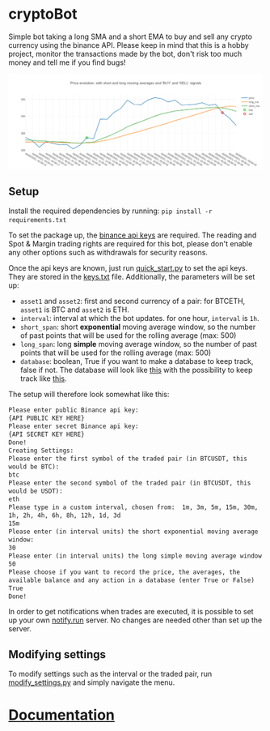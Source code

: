 # cryptoBot

Simple bot taking a long SMA and a short EMA to buy and sell any crypto currency using the binance API. Please keep in mind that this is a hobby project, monitor the transactions made by the bot, don't risk too much money and tell me if you find bugs!


![demo chart](./images/priceChart1.png)

## Setup

Install the required dependencies by running:
```pip install -r requirements.txt```

To set the package up, the [binance api keys](https://www.binance.com/en/support/faq/360002502072) are required. The reading and Spot & Margin trading rights are required for this bot, please don't enable any other options such as withdrawals for security reasons.

Once the api keys are known, just run [quick_start.py](./quick_start.py) to set the api keys. They are stored in the [keys.txt](./keys.txt) file. Additionally, the parameters will be set up:
- `asset1` and `asset2`: first and second currency of a pair: for BTCETH, `asset1` is BTC and `asset2` is ETH.
- `interval`: interval at which the bot updates. for one hour, `interval` is `1h`.
- `short_span`: short **exponential** moving average window, so the number of past points that will be used for the rolling average (max: 500)
- `long_span`: long **simple** moving average window, so the number of past points that will be used for the rolling average (max: 500)
- `database`: boolean, True if you want to make a database to keep track, false if not. The database will look like [this](http://sulpizio.net/tradeHistory) with the possibility to keep track like [this](http://sulpizio.net/price_plot).

The setup will therefore look somewhat like this:

```API keys not set up,
Please enter public Binance api key:
{API PUBLIC KEY HERE}
Please enter secret Binance api key:
{API SECRET KEY HERE}
Done!
Creating Settings:
Please enter the first symbol of the traded pair (in BTCUSDT, this would be BTC):
btc
Please enter the second symbol of the traded pair (in BTCUSDT, this would be USDT):
eth
Please type in a custom interval, chosen from:  1m, 3m, 5m, 15m, 30m, 1h, 2h, 4h, 6h, 8h, 12h, 1d, 3d
15m
Please enter (in interval units) the short exponential moving average window:
30
Please enter (in interval units) the long simple moving average window
50
Please choose if you want to record the price, the averages, the available balance and any action in a database (enter True or False)
True
Done!
```

In order to get notifications when trades are executed, it is possible to set up your own [notify.run](https://notify.run/) server. No changes are needed other than set up the server. 

## Modifying settings


To modify settings such as the interval or the traded pair, run [modify_settings.py](./modify_settings.py) and simply navigate the menu.

# [Documentation](https://gsulpizio.github.io/cryptoBot)
